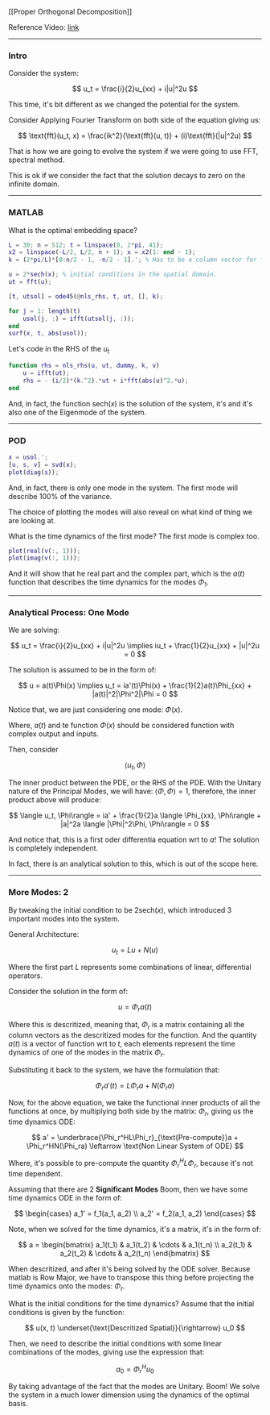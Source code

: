 [[Proper Orthogonal Decomposition]]

Reference Video: [link](https://www.youtube.com/watch?v=sK0cUVD7mxw)


---
### **Intro**

Consider the system: 

$$
u_t = \frac{i}{2}u_{xx} + i|u|^2u
$$

This time, it's bit different as we changed the potential for the system. 

Consider Applying Fourier Transform on both side of the equation giving us: 

$$
\text{fft}(u_t, x) = \frac{ik^2}{\text{fft}(u, t)} + (i)\text{fft}(|u|^2u)
$$

That is how we are going to evolve the system if we were going to use FFT, spectral method. 

This is ok if we consider the fact that the solution decays to zero on the infinite domain. 

---
### **MATLAB** 

What is the optimal embedding space? 

```matlab
L = 30; n = 512; t = linspace(0, 2*pi, 41);
x2 = linspace(-L/2, L/2, n + 1); x = x2(1: end - 1); 
k = (2*pi/L)*[0:n/2 - 1, -n/2 - 1].'; % Has to be a column vector for the rhs

u = 2*sech(x); % initial conditions in the spatial domain. 
ut = fft(u);

[t, utsol] = ode45(@nls_rhs, t, ut, [], k);

for j = 1: length(t)
    usol(j, :) = ifft(utsol(j, :));
end
surf(x, t, abs(usol)); 
```

Let's code in the RHS of the $u_t$

```matlab
function rhs = nls_rhs(u, ut, dummy, k, v)
    u = ifft(ut); 
    rhs = - (i/2)*(k.^2).*ut + i*fft(abs(u)^2.*u);
end
```

And, in fact, the function $\text{sech}(x)$ is the solution of the system, it's and it's also one of the Eigenmode of the system. 

---
### **POD**

```matlab
x = usol.';
[u, s, v] = svd(x); 
plot(diag(s)); 
```

And, in fact, there is only one mode in the system. The first mode will describe 100% of the variance. 

The choice of plotting the modes will also reveal on what kind of thing we are looking at. 

What is the time dynamics of the first mode? The first mode is complex too. 

```matlab
plot(real(v(:, 1)));
plot(imag(v(:, 1)));
```

And it will show that he real part and the complex part, which is the $a(t)$ function that describes the time dynamics for the modes $\Phi_1$. 

---
### **Analytical Process: One Mode**

We are solving: 

$$
u_t = \frac{i}{2}u_{xx} + i|u|^2u \implies iu_t + \frac{1}{2}u_{xx} + |u|^2u = 0
$$

The solution is assumed to be in the form of: 

$$
u = a(t)\Phi(x) \implies u_t = ia'(t)\Phi(x) + \frac{1}{2}a(t)\Phi_{xx} + |a(t)|^2|\Phi^2|\Phi = 0
$$

Notice that, we are just considering one mode: $\Phi(x)$. 

Where, $a(t)$ and te function $\Phi(x)$ should be considered function with complex output and inputs. 

Then, consider 

$$
\langle 
u_t, \Phi
\rangle
$$

The inner product between the PDE, or the RHS of the PDE. With the Unitary nature of the Principal Modes, we will have: $\langle\Phi, \Phi\rangle = 1$, therefore, the inner product above will produce: 

$$
\langle u_t, \Phi\rangle = 
ia' + \frac{1}{2}a \langle \Phi_{xx}, \Phi\rangle + |a|^2a
\langle |\Phi|^2\Phi, \Phi\rangle = 0
$$

And notice that, this is a first oder differentia equation wrt to $a$! The solution is completely independent. 

In fact, there is an analytical solution to this, which is out of the scope here. 


---
### **More Modes: 2**

By tweaking the initial condition to be $2\text{sech}(x)$, which introduced 3 important modes into the system. 

General Architecture: 

$$
u_t = Lu + N(u)
$$

Where the first part $L$ represents some combinations of linear, differential operators. 

Consider the solution in the form of: 

$$
u = \Phi_r a(t)
$$

Where this is descritized, meaning that, $\Phi_r$ is a matrix containing all the column vectors as the descritized modes for the function. And the quantity $a(t)$ is a vector of function wrt to $t$, each elements represent the time dynamics of one of the modes in the matrix $\Phi_r$. 

Substituting it back to the system, we have the formulation that: 

$$
\Phi_r a'(t) = L\Phi_ra  + N(\Phi_ra)
$$

Now, for the above equation, we take the functional inner products of all the functions at once, by multiplying both side by the matrix: $\Phi_r$, giving us the time dynamics ODE:

$$
a' = \underbrace{\Phi_r^HL\Phi_r}_{\text{Pre-compute}}a + \Phi_r^HN(\Phi_ra) \leftarrow \text{Non Linear System of ODE}
$$

Where, it's possible to pre-compute the quantity $\Phi_r^HL\Phi_r$, because it's not time dependent.

Assuming that there are 2 **Significant Modes** Boom, then we have some time dynamics ODE in the form of: 

$$
\begin{cases}
    a_1' = f_1(a_1, a_2) \\ 
    a_2' = f_2(a_1, a_2)
\end{cases}
$$

Note, when we solved for the time dynamics, it's a matrix, it's in the form of: 

$$
a = 
\begin{bmatrix}
    a_1(t_1) &  a_1(t_2) & \cdots & a_1(t_n) 
    \\
    a_2(t_1) & a_2(t_2) & \cdots & a_2(t_n)
\end{bmatrix}
$$

When descritized, and after it's being solved by the ODE solver. Because matlab is Row Major, we have to transpose this thing before projecting the time dynamics onto the modes: $\Phi_r$. 

What is the initial conditions for the time dynamics? Assume that the initial conditions is given by the function: 

$$
u(x, t) \underset{\text{Descritized Spatial}}{\rightarrow} u_0
$$

Then, we need to describe the initial conditions with some linear combinations of the modes, giving use the expression that: 

$$
a_0 = \Phi_r^Hu_0
$$

By taking advantage of the fact that the modes are Unitary. Boom! We solve the system in a much lower dimension using the dynamics of the optimal basis. 
